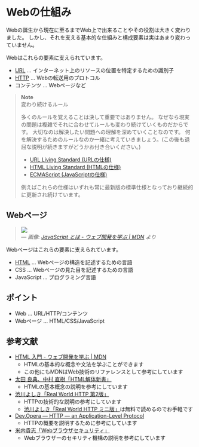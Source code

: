 # Webの仕組み

Webの誕生から現在に至るまでWeb上で出来ることやその役割は大きく変わりました。
しかし、それを支える基本的な仕組みと構成要素は実はあまり変わっていません。

Webはこれらの要素に支えられています。

- [URL](url.md) … インターネット上のリソースの位置を特定するための識別子
- [HTTP](http.md) … Webの転送用のプロトコル
- コンテンツ … Webページなど

> **Note**\
> 変わり続けるルール
>
> 多くのルールを覚えることは決して重要ではありません。
> なぜなら現実の問題は複雑でそれに合わせてルールも変わり続けていくものだからです。
> 大切なのは解決したい問題への理解を深めていくことなのです。
> 何を解決するためのルールなのか一緒に考えていきましょう。(この後も退屈な説明が続きますがどうかお付き合いください。)
>
> - [URL Living Standard (URLの仕様)](https://url.spec.whatwg.org/)
> - [HTML Living Standard (HTMLの仕様)](https://html.spec.whatwg.org/multipage/)
> - [ECMAScript (JavaScriptの仕様)](https://jsprimer.net/basic/ecmascript/)
>
> 例えばこれらの仕様はいずれも常に最新版の標準仕様となっており継続的に更新され続けています。

## Webページ

<!-- prettier-ignore-start -->
> ![](https://developer.mozilla.org/ja/docs/Learn/JavaScript/First_steps/What_is_JavaScript/cake.png)\
> _― 画像: [JavaScript とは - ウェブ開発を学ぶ | MDN](https://developer.mozilla.org/ja/docs/Learn/JavaScript/First_steps/What_is_JavaScript) より_
<!-- prettier-ignore-end -->

Webページはこれらの要素に支えられています。

- [HTML](html.md) … Webページの構造を記述するための言語
- CSS … Webページの見た目を記述するための言語
- JavaScript … プログラミング言語

## ポイント

- Web … URL/HTTP/コンテンツ
- Webページ … HTML/CSS/JavaScript

## 参考文献

- [HTML 入門 - ウェブ開発を学ぶ | MDN](https://developer.mozilla.org/ja/docs/Learn/HTML/Introduction_to_HTML)
  - HTMLの基本的な概念や文法を学ぶことができます
  - この他にもMDNはWeb技術のリファレンスとして参考にしています
- [太田 良典、中村 直樹「HTML解体新書」](https://www.borndigital.co.jp/book/25999.html)
  - HTMLの基本概念の説明を参考にしています
- [渋川よしき「Real World HTTP 第2版」](https://www.oreilly.co.jp//books/9784873119038/)
  - HTTPの技術的な説明の参考にしています
  - [渋川よしき「Real World HTTP ミニ版」](https://www.oreilly.co.jp/books/9784873118789/)は無料で読めるのでお手軽です
- [Dev.Opera — HTTP — an Application-Level Protocol](https://dev.opera.com/articles/http-basic-introduction/)
  - HTTPの概要を説明するために参考にしています
- [米内貴志「Webブラウザセキュリティ」](https://www.lambdanote.com/products/wbs)
  - Webブラウザーのセキリティ機構の説明を参考にしています
